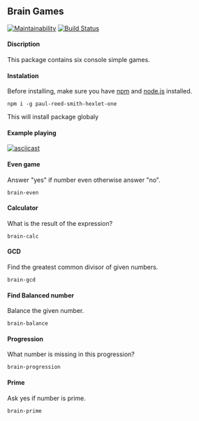 
## Brain Games
[![Maintainability](https://api.codeclimate.com/v1/badges/e4eff6ca224f4afb9fb1/maintainability)](https://codeclimate.com/github/dmivtr/project-lvl1-s308/maintainability)
[![Build Status](https://travis-ci.org/dmivtr/project-lvl1-s308.svg?branch=master)](https://travis-ci.org/dmivtr/project-lvl1-s308)

#### Discription

This package contains six console simple games. 

#### Instalation

Before installing, make sure you have [npm](https://www.npmjs.com/get-npm) and [node.js](https://nodejs.org/en/) installed.

```npm i -g paul-reed-smith-hexlet-one```

This will install package globaly

#### Example playing 

[![asciicast](https://asciinema.org/a/17ANnm5Vo4UXM0nY4b3EZRP0Z.png)](https://asciinema.org/a/17ANnm5Vo4UXM0nY4b3EZRP0Z)

#### Even game 
Answer "yes" if number even otherwise answer "no".

```brain-even```

#### Calculator
What is the result of the expression?

```brain-calc```

#### GCD
Find the greatest common divisor of given numbers.

```brain-gcd```

#### Find Balanced number 
Balance the given number.

```brain-balance```

#### Progression 
What number is missing in this progression?

```brain-progression```

#### Prime  
Ask yes if number is prime.

```brain-prime```





